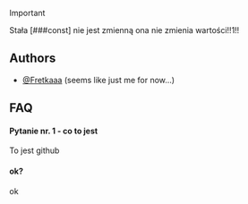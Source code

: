 > [!IMPORTANT]
> Stała [###const] nie jest zmienną ona nie zmienia wartości!!1!!

## Authors

- [@Fretkaaa](https://www.github.com/fretkaaa) (seems like just me for now...)

## FAQ

#### Pytanie nr. 1 - co to jest

To jest github

#### ok?

ok
<!---
Fretkaaa/Fretkaaa is a ✨ special ✨ repository because its `README.md` (this file) appears on your GitHub profile.
You can click the Preview link to take a look at your changes.
--->
